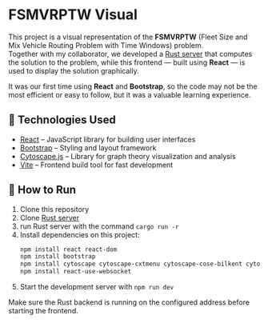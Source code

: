 # FSMVRPTW Visual

This project is a visual representation of the **FSMVRPTW** (Fleet Size and Mix Vehicle Routing Problem with Time Windows) problem.  
Together with my collaborator, we developed a [Rust server](https://github.com/Simone-Lauro-itis-pr/fsmvrptw-server-noauth) that computes the solution to the problem, while this frontend — built using **React** — is used to display the solution graphically.

It was our first time using **React** and **Bootstrap**, so the code may not be the most efficient or easy to follow, but it was a valuable learning experience.

## 🔧 Technologies Used

- [React](https://react.dev/) – JavaScript library for building user interfaces
- [Bootstrap](https://getbootstrap.com/) – Styling and layout framework
- [Cytoscape.js](https://js.cytoscape.org/) – Library for graph theory visualization and analysis
- [Vite](https://vitejs.dev/) – Frontend build tool for fast development

## 🚀 How to Run

1. Clone this repository  
2. Clone [Rust server](https://github.com/Simone-Lauro-itis-pr/fsmvrptw-server-noauth)
3. run Rust server with the command `cargo run -r `
4. Install dependencies on this project:
    ```bash
    npm install react react-dom
    npm install bootstrap
    npm install cytoscape cytoscape-cxtmenu cytoscape-cose-bilkent cytoscape-spread cytoscape-cola
    npm install react-use-websocket
5. Start the development server with `npm run dev`

Make sure the Rust backend is running on the configured address before starting the frontend.
